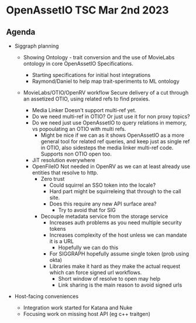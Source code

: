 # OpenAssetIO TSC Mar 2nd 2023

## Agenda

- Siggraph planning

  - Showing Ontology - trait conversion and the use of MovieLabs
    ontology in core OpenAssetIO Specifications.
      - Starting specifications for initial host integrations
      - Raymond/Daniel to help map trait-speriments to ML ontology

  - MovieLabs/OTIO/OpenRV workflow Secure delivery of a cut through an
    assetized OTIO, using related refs to find proxies.
      - Media Linker Doesn't support multi-ref yet.
      - Do we need multi-ref in OTIO? Or just use it for non proxy
        topics?
    - Do we need just use OpenAssetIO to query relations in
      memory, vs popoulating an OTIO with multi refs.
        - Might be nice if we can as it shows OpenAssetIO as a
          more general tool for related ref queries, and keep
          just as single ref in OTIO, also sidesteps the media
          linker multi-ref code. Supports non OTIO open too.
    - JiT resolution everywhere
    - OpenFileIO Not needed in OpenRV as we can at least already use
      entities that resolve to http.
        - Zero trust
          - Could squirrel an SSO token into the locale?
          - Hard part might be squirreleing that through to the call
            site.
          - Does this require any new API surface area?
            - Try to avoid that for SIG
      - Decouple metadata service from the storage service
        - Increases auth problems as you need multiple security
          tokens
        - Increases complexity of the host unless we can mandate it
          is a URL
          - Hopefully we can do this
        - For SIGGRAPH hopefully assume single token (prob using
          okta)
        - Libraries make it hard as they make the actual request
          which can force signed url workflows.
            - Short window of resolve to open may help
            - Link sharing is the main reason to avoid signed urls
  
- Host-facing conveniences
  - Integration work started for Katana and Nuke
  - Focusing work on missing host API (eg c++ traitgen)
